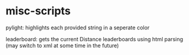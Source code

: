 # misc-scripts

pylight: highlights each provided string in a seperate color

leaderboard: gets the current Distance leaderboards using html parsing (may switch to xml at some time in the future)
